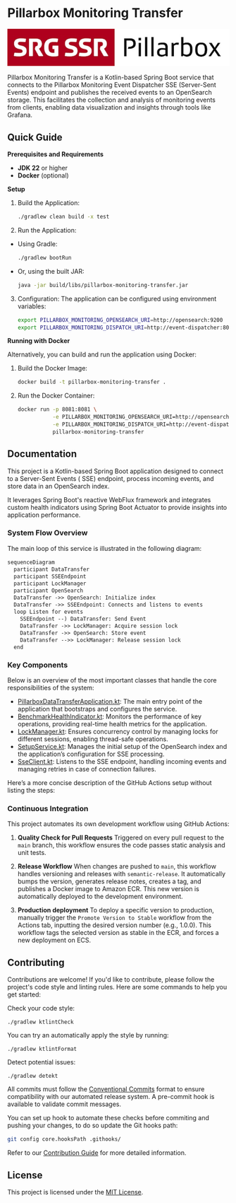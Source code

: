 # Pillarbox Monitoring Transfer

![Pillarbox logo](docs/README-images/logo.jpg)

Pillarbox Monitoring Transfer is a Kotlin-based Spring Boot service that connects to the Pillarbox
Monitoring Event Dispatcher SSE (Server-Sent Events) endpoint and publishes the received events to
an OpenSearch storage. This facilitates the collection and analysis of monitoring events from
clients, enabling data visualization and insights through tools like Grafana.

## Quick Guide

**Prerequisites and Requirements**

- **JDK 22** or higher
- **Docker** (optional)

**Setup**

1. Build the Application:
   ```bash
   ./gradlew clean build -x test
   ```

2. Run the Application:

- Using Gradle:
  ```bash
  ./gradlew bootRun
  ```
- Or, using the built JAR:
  ```bash
  java -jar build/libs/pillarbox-monitoring-transfer.jar
  ```

3. Configuration:
   The application can be configured using environment variables:
   ```bash
   export PILLARBOX_MONITORING_OPENSEARCH_URI=http://opensearch:9200
   export PILLARBOX_MONITORING_DISPATCH_URI=http://event-dispatcher:8080/events
   ```

**Running with Docker**

Alternatively, you can build and run the application using Docker:

1. Build the Docker Image:
   ```bash
   docker build -t pillarbox-monitoring-transfer .
   ```

2. Run the Docker Container:
   ```bash
   docker run -p 8081:8081 \
              -e PILLARBOX_MONITORING_OPENSEARCH_URI=http://opensearch:9200 \
              -e PILLARBOX_MONITORING_DISPATCH_URI=http://event-dispatcher:8080/events \
              pillarbox-monitoring-transfer
   ```

## Documentation

This project is a Kotlin-based Spring Boot application designed to connect to a Server-Sent Events (
SSE) endpoint, process incoming events, and store data in an OpenSearch index.

It leverages Spring Boot's reactive WebFlux framework and integrates custom health indicators using
Spring Boot Actuator to provide insights into application performance.

### System Flow Overview

The main loop of this service is illustrated in the following diagram:

```mermaid
sequenceDiagram
  participant DataTransfer
  participant SSEEndpoint
  participant LockManager
  participant OpenSearch
  DataTransfer ->> OpenSearch: Initialize index
  DataTransfer ->> SSEEndpoint: Connects and listens to events
  loop Listen for events
    SSEEndpoint --) DataTransfer: Send Event
    DataTransfer ->> LockManager: Acquire session lock
    DataTransfer ->> OpenSearch: Store event
    DataTransfer -->> LockManager: Release session lock
  end
```

### Key Components

Below is an overview of the most important classes that handle the core responsibilities of the
system:

- [PillarboxDataTransferApplication.kt][main-entry-point]: The main entry point of the application
  that bootstraps and configures the service.
- [BenchmarkHealthIndicator.kt][health-indicator]: Monitors the performance of key operations,
  providing real-time health metrics for the application.
- [LockManager.kt][lock-manager]: Ensures concurrency control by managing locks for different
  sessions, enabling thread-safe operations.
- [SetupService.kt][setup-service]: Manages the initial setup of the OpenSearch index and the
  application’s configuration for SSE processing.
- [SseClient.kt][sse-client]: Listens to the SSE endpoint, handling incoming events and managing
  retries in case of connection failures.

Here’s a more concise description of the GitHub Actions setup without listing the steps:

### Continuous Integration

This project automates its own development workflow using GitHub Actions:

1. **Quality Check for Pull Requests**
   Triggered on every pull request to the `main` branch, this workflow ensures the code passes
   static analysis and unit tests.

2. **Release Workflow**
   When changes are pushed to `main`, this workflow handles versioning and releases with
   `semantic-release`. It automatically bumps the version, generates release notes, creates a tag,
   and publishes a Docker image to Amazon ECR. This new version is automatically deployed to the
   development environment.

3. **Production deployment**
   To deploy a specific version to production, manually trigger the `Promote Version to Stable`
   workflow from the Actions tab, inputting the desired version number (e.g., 1.0.0). This workflow
   tags the selected version as stable in the ECR, and forces a new deployment on ECS.

## Contributing

Contributions are welcome! If you'd like to contribute, please follow the project's code style and
linting rules. Here are some commands to help you get started:

Check your code style:

```shell
./gradlew ktlintCheck
```

You can try an automatically apply the style by running:

```shell
./gradlew ktlintFormat
```

Detect potential issues:

```shell
./gradlew detekt
```

All commits must follow the [Conventional Commits](https://www.conventionalcommits.org/en/v1.0.0/)
format to ensure compatibility with our automated release system. A pre-commit hook is available to
validate commit messages.

You can set up hook to automate these checks before commiting and pushing your changes, to do so
update the Git hooks path:

```bash
git config core.hooksPath .githooks/
```

Refer to our [Contribution Guide](docs/CONTRIBUTING.md) for more detailed information.

## License

This project is licensed under the [MIT License](LICENSE).

[main-entry-point]: src/main/kotlin/ch/srgssr/pillarbox/monitoring/PillarboxDataTransferApplication.kt

[health-indicator]: src/main/kotlin/ch/srgssr/pillarbox/monitoring/health/BenchmarkHealthIndicator.kt

[lock-manager]: src/main/kotlin/ch/srgssr/pillarbox/monitoring/concurrent/LockManager.kt

[setup-service]: src/main/kotlin/ch/srgssr/pillarbox/monitoring/event/SetupService.kt

[sse-client]: src/main/kotlin/ch/srgssr/pillarbox/monitoring/event/SseClient.kt

